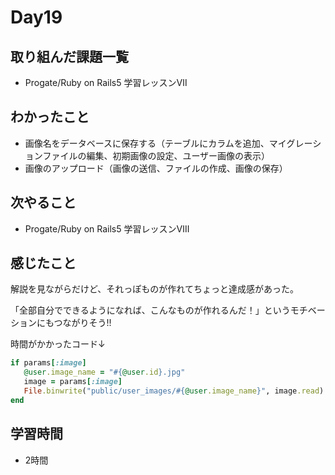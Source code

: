# Day19
## 取り組んだ課題一覧
- Progate/Ruby on Rails5 学習レッスンⅦ
## わかったこと
- 画像名をデータベースに保存する（テーブルにカラムを追加、マイグレーションファイルの編集、初期画像の設定、ユーザー画像の表示）
- 画像のアップロード（画像の送信、ファイルの作成、画像の保存）
## 次やること
- Progate/Ruby on Rails5 学習レッスンⅧ
## 感じたこと
解説を見ながらだけど、それっぽものが作れてちょっと達成感があった。

「全部自分でできるようになれば、こんなものが作れるんだ！」というモチベーションにもつながりそう!!

時間がかかったコード↓
``` ruby
if params[:image]            
   @user.image_name = "#{@user.id}.jpg"            
   image = params[:image]            
   File.binwrite("public/user_images/#{@user.image_name}", image.read)          
end            
```
## 学習時間
- 2時間
